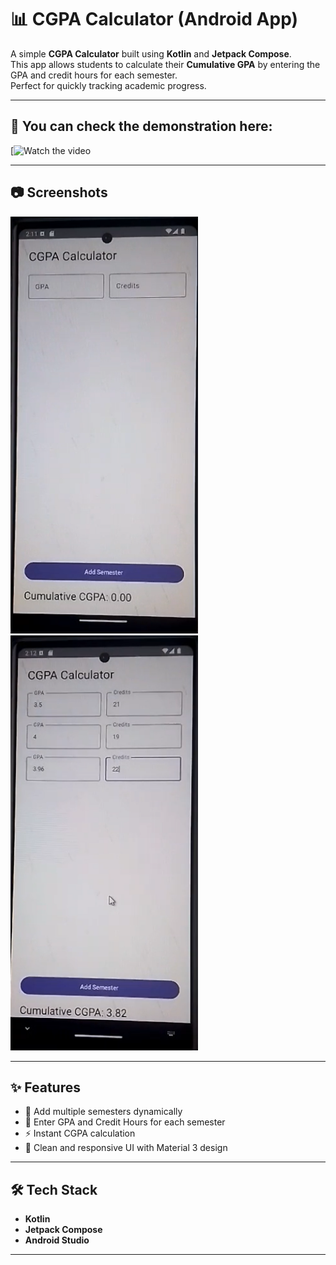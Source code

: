 # 📊 CGPA Calculator (Android App)

A simple **CGPA Calculator** built using **Kotlin** and **Jetpack Compose**.  
This app allows students to calculate their **Cumulative GPA** by entering the GPA and credit hours for each semester.  
Perfect for quickly tracking academic progress.

---

## 🎥 You can check the demonstration here:

[![Watch the video](https://youtube.com/shorts/Cl1S4-e7F94?si=n6sSbDvvrbEWdR69)

---

## 📷 Screenshots

<p float="left">
  <img src="first.png" width="300" />
  <img src="second.png" width="300" />
</p>

---

## ✨ Features
- 📅 Add multiple semesters dynamically
- 📝 Enter GPA and Credit Hours for each semester
- ⚡ Instant CGPA calculation
- 📱 Clean and responsive UI with Material 3 design

---

## 🛠️ Tech Stack
- **Kotlin**
- **Jetpack Compose**
- **Android Studio**

---
